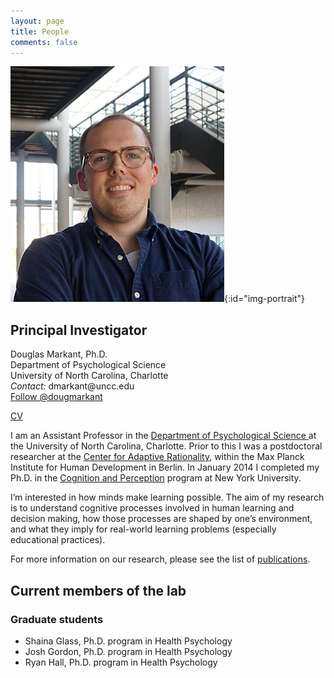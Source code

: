 ```yaml
---
layout: page
title: People
comments: false
---
```


![portrait](/assets/markant_portrait_Aug2019.jpg){:id="img-portrait"}

## Principal Investigator

<p>
Douglas Markant, Ph.D.<br />
Department of Psychological Science<br />
University of North Carolina, Charlotte<br />
<i>Contact:</i> dmarkant@uncc.edu<br />
<a href="https://twitter.com/dougmarkant" class="twitter-follow-button" data-show-count="false">Follow @dougmarkant</a> <script>!function(d,s,id){var js,fjs=d.getElementsByTagName(s)[0],p=/^http:/.test(d.location)?'http':'https';if(!d.getElementById(id)){js=d.createElement(s);js.id=id;js.src=p+'://platform.twitter.com/widgets.js';fjs.parentNode.insertBefore(js,fjs);}}(document, 'script', 'twitter-wjs');</script>
</p>

[CV](/assets/markant_cv.pdf)

I am an Assistant Professor in the <a href="http://psych.uncc.edu">Department of Psychological Science
</a> at the University of North Carolina, Charlotte. 
Prior to this I was a postdoctoral researcher at the <a href="https://www.mpib-berlin.mpg.de/en/research/adaptive-rationality">Center for Adaptive Rationality</a>, within the Max Planck Institute for Human Development in Berlin. 
In January 2014 I completed my Ph.D. in the <a href="http://www.psych.nyu.edu/programs/cp/">Cognition and Perception</a> program at New York University.

I’m interested in how minds make learning possible. The aim of my research is to understand cognitive processes involved in human learning and decision making, how those processes are shaped by one’s environment, and what they imply for real-world learning problems (especially educational practices). 

For more information on our research, please see the list of [publications](/publications).


## Current members of the lab

### Graduate students

- Shaina Glass, Ph.D. program in Health Psychology
- Josh Gordon, Ph.D. program in Health Psychology
- Ryan Hall, Ph.D. program in Health Psychology




<!--## Past members

Sunidhi Gupta
Meagan Padro-->
